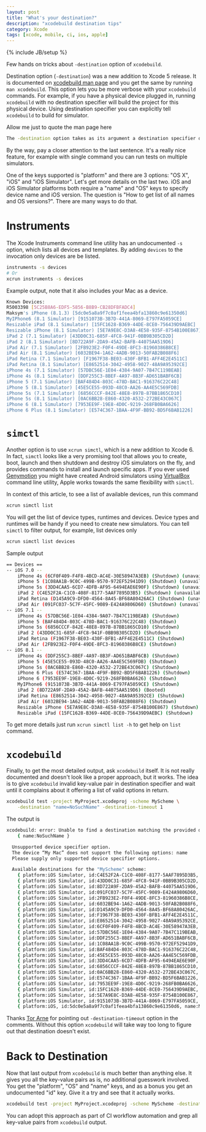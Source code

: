 ```yaml
---
layout: post
title: "What's your destination?"
description: "xcodebuild destination tips"
category: Xcode
tags: [xcode, mobile, ci, ios, apple]
---
```

{% include JB/setup %}

Few hands on tricks about `-destination` option of `xcodebuild`.

<!--more-->

Destination option (`-destination`) was a new addition to Xcode 5 release. It is documented on [xcodebuild man page](https://developer.apple.com/library/mac/documentation/Darwin/Reference/ManPages/man1/xcodebuild.1.html) and you get the same by running `man xcodebuild`. This option lets you be more verbose with your `xcodebuild` commands. For example, if you have a physical device plugged in, running `xcodebuild` with no destination specifier will build the project for this physical device. Using destination specifier you can explicitly tell `xcodebuild` to build for simulator.

Allow me just to quote the man page here

```bash
The -destination option takes as its argument a destination specifier describing the device (or devices) to use as a destination.  A destination specifier is a single argument consisting of a set of comma-separated key=value pairs.  The -destination option may be specified multiple times to cause xcodebuild to perform the specified action on multiple destinations.
```

By the way, pay a closer attention to the last sentence. It's a really nice feature, for example with single command you can run tests on multiple simulators.

One of the keys supported is "platform" and there are 3 options: "OS X", "iOS" and "iOS Simulator". Let's get more details on the last two. iOS and iOS Simulator platforms both require a "name" and "OS" keys to specify device name and iOS version. The question is "How to get list of all names and OS versions?". There are many ways to do that.

# Instruments

The Xcode Instruments command line utility has an undocumented `-s` option, which lists all devices and templates. By adding `devices` to the invocation only devices are be listed.

```bash
instruments -s devices
# Or
xcrun instruments -s devices
```

Example output, note that it also includes your Mac as a device.

```bash
Known Devices:
R5003398 [5C25B8A6-EDF5-5856-B8B9-CB28DFBFADC4]
Maksym's iPhone (8.1.3) [5dc0e5a8a9f7c0af1feea4bfa13860c9e61350d6]
MyIPhone6 (8.1 Simulator) [9151073B-3B7D-441A-8069-E797FA5059CE]
Resizable iPad (8.1 Simulator) [15FC1628-B369-44DE-8CE0-756439D9AEBC]
Resizable iPhone (8.1 Simulator) [5E7A9E8C-D3A8-4E58-935F-8754B100E867]
iPad 2 (7.1 Simulator) [43DD0C31-685F-4FC8-941F-0BB9B305CD2D]
iPad 2 (8.1 Simulator) [8D722A9F-2DA9-45A2-BAFB-44075AA519D6]
iPad Air (7.1 Simulator) [2FB923E2-F0F4-49DE-8FC3-81960386B8CE]
iPad Air (8.1 Simulator) [6032BE94-1A62-4ADB-9013-50FAB2B088F6]
iPad Retina (7.1 Simulator) [F1967F38-BE03-430F-BFB1-AFF4E2E4511C]
iPad Retina (8.1 Simulator) [E8652514-3042-4958-9027-48A9A95392CE]
iPhone 4s (7.1 Simulator) [57DBC56E-1E04-4384-9A07-7B47C119BEAB]
iPhone 4s (8.1 Simulator) [DDF255C3-8BEF-4A97-8B3F-AD651BABF6CB]
iPhone 5 (7.1 Simulator) [BAF484D4-803C-478D-BAC1-916376C22C48]
iPhone 5 (8.1 Simulator) [45E5CE55-093D-48C0-AA26-AA4E5C569FDB]
iPhone 5s (7.1 Simulator) [6856CCCF-842E-48E8-897B-87BB1865CD10]
iPhone 5s (8.1 Simulator) [0AC6BB28-E860-4320-A532-272BE43C067C]
iPhone 6 (8.1 Simulator) [7953EE9F-19E8-4D0C-9219-268FB0BA6626]
iPhone 6 Plus (8.1 Simulator) [E574C367-1BAA-4F9F-BB92-BD5F6BAB1226]
```

# `simctl`

Another option is to use `xcrun simctl`, which is a new addition to Xcode 6. In fact, `simctl` looks like a very promising tool that allows you to create, boot, launch and then shutdown and destroy iOS simulators on the fly, and provides commands to install and launch specific apps. If you ever used [Genymotion](https://www.genymotion.com/#!/) you might have created Android simulators using [VirtualBox](https://www.virtualbox.org/) command line utility, Apple works towards the same flexibility with `simctl`.

In context of this article, to see a list of available devices, run this command

```bash
xcrun simctl list
```

You will get the list of device types, runtimes and devices. Device types and runtimes will be handy if you need to create new simulators. You can tell `simctl` to filter output, for example, list devices only

```bash
xcrun simctl list devices
```

Sample output

```bash
== Devices ==
-- iOS 7.0 --
    iPhone 4s (6CF0F409-F4F8-4BCD-AC4E-30E58947A3EB) (Shutdown) (unavailable)
    iPhone 5 (1C08AA1B-9C0C-499B-9570-972EF52941D9) (Shutdown) (unavailable)
    iPhone 5s (3DD4CAA5-6CD7-4DFB-AF95-6494EAE6E90F) (Shutdown) (unavailable)
    iPad 2 (C4E52F2A-C1C0-408F-8177-5AAF7895D3B5) (Shutdown) (unavailable)
    iPad Retina (D145A9C9-DFD0-4564-8A45-BF68A80426AC) (Shutdown) (unavailable)
    iPad Air (091FC037-5C7F-45FC-9089-E424A9806D60) (Shutdown) (unavailable)
-- iOS 7.1 --
    iPhone 4s (57DBC56E-1E04-4384-9A07-7B47C119BEAB) (Shutdown)
    iPhone 5 (BAF484D4-803C-478D-BAC1-916376C22C48) (Shutdown)
    iPhone 5s (6856CCCF-842E-48E8-897B-87BB1865CD10) (Shutdown)
    iPad 2 (43DD0C31-685F-4FC8-941F-0BB9B305CD2D) (Shutdown)
    iPad Retina (F1967F38-BE03-430F-BFB1-AFF4E2E4511C) (Shutdown)
    iPad Air (2FB923E2-F0F4-49DE-8FC3-81960386B8CE) (Shutdown)
-- iOS 8.1 --
    iPhone 4s (DDF255C3-8BEF-4A97-8B3F-AD651BABF6CB) (Shutdown)
    iPhone 5 (45E5CE55-093D-48C0-AA26-AA4E5C569FDB) (Shutdown)
    iPhone 5s (0AC6BB28-E860-4320-A532-272BE43C067C) (Shutdown)
    iPhone 6 Plus (E574C367-1BAA-4F9F-BB92-BD5F6BAB1226) (Shutdown)
    iPhone 6 (7953EE9F-19E8-4D0C-9219-268FB0BA6626) (Shutdown)
    MyIPhone6 (9151073B-3B7D-441A-8069-E797FA5059CE) (Shutdown)
    iPad 2 (8D722A9F-2DA9-45A2-BAFB-44075AA519D6) (Booted)
    iPad Retina (E8652514-3042-4958-9027-48A9A95392CE) (Shutdown)
    iPad Air (6032BE94-1A62-4ADB-9013-50FAB2B088F6) (Shutdown)
    Resizable iPhone (5E7A9E8C-D3A8-4E58-935F-8754B100E867) (Shutdown)
    Resizable iPad (15FC1628-B369-44DE-8CE0-756439D9AEBC) (Shutdown)
```

To get more details just run `xcrun simctl list -h` to get help on `list` command.

# `xcodebuild`

Finally, to get the most detailed output, ask `xcodebuild` itself. It is not really documented and doesn't look like a proper approach, but it works. The idea is to give `xcodebuild` invalid key-value pair in destination specifier and wait until it complains about it offering a list of valid options in return.

```bash
xcodebuild test -project MyProject.xcodeproj -scheme MyScheme \
    -destination "name=NoSuchName" -destination-timeout 1
```

The output is

```bash
xcodebuild: error: Unable to find a destination matching the provided destination specifier:
    { name:NoSuchName }

  Unsupported device specifier option.
  The device “My Mac” does not support the following options: name
  Please supply only supported device specifier options.

  Available destinations for the "MyScheme" scheme:
    { platform:iOS Simulator, id:C4E52F2A-C1C0-408F-8177-5AAF7895D3B5, OS:7.0, name:iPad 2 }
    { platform:iOS Simulator, id:43DD0C31-685F-4FC8-941F-0BB9B305CD2D, OS:7.1, name:iPad 2 }
    { platform:iOS Simulator, id:8D722A9F-2DA9-45A2-BAFB-44075AA519D6, OS:8.1, name:iPad 2 }
    { platform:iOS Simulator, id:091FC037-5C7F-45FC-9089-E424A9806D60, OS:7.0, name:iPad Air }
    { platform:iOS Simulator, id:2FB923E2-F0F4-49DE-8FC3-81960386B8CE, OS:7.1, name:iPad Air }
    { platform:iOS Simulator, id:6032BE94-1A62-4ADB-9013-50FAB2B088F6, OS:8.1, name:iPad Air }
    { platform:iOS Simulator, id:D145A9C9-DFD0-4564-8A45-BF68A80426AC, OS:7.0, name:iPad Retina }
    { platform:iOS Simulator, id:F1967F38-BE03-430F-BFB1-AFF4E2E4511C, OS:7.1, name:iPad Retina }
    { platform:iOS Simulator, id:E8652514-3042-4958-9027-48A9A95392CE, OS:8.1, name:iPad Retina }
    { platform:iOS Simulator, id:6CF0F409-F4F8-4BCD-AC4E-30E58947A3EB, OS:7.0, name:iPhone 4s }
    { platform:iOS Simulator, id:57DBC56E-1E04-4384-9A07-7B47C119BEAB, OS:7.1, name:iPhone 4s }
    { platform:iOS Simulator, id:DDF255C3-8BEF-4A97-8B3F-AD651BABF6CB, OS:8.1, name:iPhone 4s }
    { platform:iOS Simulator, id:1C08AA1B-9C0C-499B-9570-972EF52941D9, OS:7.0, name:iPhone 5 }
    { platform:iOS Simulator, id:BAF484D4-803C-478D-BAC1-916376C22C48, OS:7.1, name:iPhone 5 }
    { platform:iOS Simulator, id:45E5CE55-093D-48C0-AA26-AA4E5C569FDB, OS:8.1, name:iPhone 5 }
    { platform:iOS Simulator, id:3DD4CAA5-6CD7-4DFB-AF95-6494EAE6E90F, OS:7.0, name:iPhone 5s }
    { platform:iOS Simulator, id:6856CCCF-842E-48E8-897B-87BB1865CD10, OS:7.1, name:iPhone 5s }
    { platform:iOS Simulator, id:0AC6BB28-E860-4320-A532-272BE43C067C, OS:8.1, name:iPhone 5s }
    { platform:iOS Simulator, id:E574C367-1BAA-4F9F-BB92-BD5F6BAB1226, OS:8.1, name:iPhone 6 Plus }
    { platform:iOS Simulator, id:7953EE9F-19E8-4D0C-9219-268FB0BA6626, OS:8.1, name:iPhone 6 }
    { platform:iOS Simulator, id:15FC1628-B369-44DE-8CE0-756439D9AEBC, OS:8.1, name:Resizable iPad }
    { platform:iOS Simulator, id:5E7A9E8C-D3A8-4E58-935F-8754B100E867, OS:8.1, name:Resizable iPhone }
    { platform:iOS Simulator, id:9151073B-3B7D-441A-8069-E797FA5059CE, OS:8.1, name:MyIPhone6 }
    { platform:iOS, id:5dc0e5a8a9f7c0af1feea4bfa13860c9e61350d6, name:Maksym's iPhone }
```

Thanks [Tor Arne](https://disqus.com/by/disqus_ToXiGZRJLc/) for pointing out `-destination-timeout` option in the comments. Without this option `xcodebuild` will take way too long to figure out that destination doesn't exist.

# Back to Destination

Now that last output from `xcodebuild` is much better than anything else. It gives you all the key-value pairs as is, no additional guesswork involved. You get the "platform", "OS" and "name" keys, and as a bonus you get an undocumented "id" key. Give it a try and see that it actually works.

```bash
xcodebuild test -project MyProject.xcodeproj -scheme MyScheme -destination "id=E574C367-1BAA-4F9F-BB92-BD5F6BAB1226"
```

You can adopt this approach as part of CI workflow automation and grep all key-value pairs from `xcodebuild` output.
